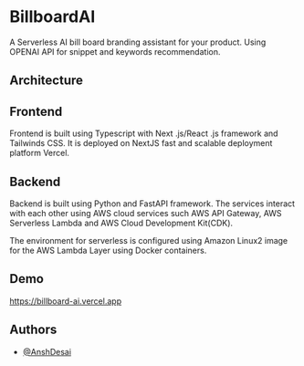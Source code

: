 
# BillboardAI

A Serverless AI bill board branding assistant for your product. Using OPENAI API for snippet and keywords recommendation.

## Architecture

## Frontend
Frontend is built using Typescript with Next .js/React .js framework and Tailwinds CSS. 
It is deployed on NextJS fast and scalable deployment platform Vercel.
## Backend
Backend is built using Python and FastAPI framework. The services interact with each other using AWS cloud services such AWS API Gateway, AWS Serverless Lambda and AWS Cloud Development Kit(CDK).

The environment for serverless is configured using Amazon Linux2 image for the AWS Lambda Layer using Docker containers.
## Demo
https://billboard-ai.vercel.app

## Authors

- [@AnshDesai](https://www.github.com/AnshDesai)

